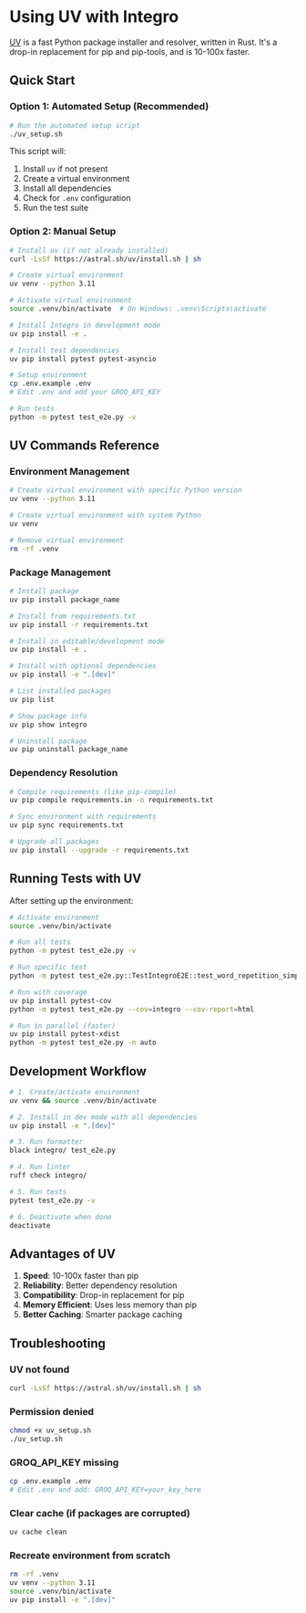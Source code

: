 # Using UV with Integro

[UV](https://github.com/astral-sh/uv) is a fast Python package installer and resolver, written in Rust. It's a drop-in replacement for pip and pip-tools, and is 10-100x faster.

## Quick Start

### Option 1: Automated Setup (Recommended)

```bash
# Run the automated setup script
./uv_setup.sh
```

This script will:
1. Install `uv` if not present
2. Create a virtual environment
3. Install all dependencies
4. Check for `.env` configuration
5. Run the test suite

### Option 2: Manual Setup

```bash
# Install uv (if not already installed)
curl -LsSf https://astral.sh/uv/install.sh | sh

# Create virtual environment
uv venv --python 3.11

# Activate virtual environment
source .venv/bin/activate  # On Windows: .venv\Scripts\activate

# Install Integro in development mode
uv pip install -e .

# Install test dependencies
uv pip install pytest pytest-asyncio

# Setup environment
cp .env.example .env
# Edit .env and add your GROQ_API_KEY

# Run tests
python -m pytest test_e2e.py -v
```

## UV Commands Reference

### Environment Management

```bash
# Create virtual environment with specific Python version
uv venv --python 3.11

# Create virtual environment with system Python
uv venv

# Remove virtual environment
rm -rf .venv
```

### Package Management

```bash
# Install package
uv pip install package_name

# Install from requirements.txt
uv pip install -r requirements.txt

# Install in editable/development mode
uv pip install -e .

# Install with optional dependencies
uv pip install -e ".[dev]"

# List installed packages
uv pip list

# Show package info
uv pip show integro

# Uninstall package
uv pip uninstall package_name
```

### Dependency Resolution

```bash
# Compile requirements (like pip-compile)
uv pip compile requirements.in -o requirements.txt

# Sync environment with requirements
uv pip sync requirements.txt

# Upgrade all packages
uv pip install --upgrade -r requirements.txt
```

## Running Tests with UV

After setting up the environment:

```bash
# Activate environment
source .venv/bin/activate

# Run all tests
python -m pytest test_e2e.py -v

# Run specific test
python -m pytest test_e2e.py::TestIntegroE2E::test_word_repetition_simple -v

# Run with coverage
uv pip install pytest-cov
python -m pytest test_e2e.py --cov=integro --cov-report=html

# Run in parallel (faster)
uv pip install pytest-xdist
python -m pytest test_e2e.py -n auto
```

## Development Workflow

```bash
# 1. Create/activate environment
uv venv && source .venv/bin/activate

# 2. Install in dev mode with all dependencies
uv pip install -e ".[dev]"

# 3. Run formatter
black integro/ test_e2e.py

# 4. Run linter
ruff check integro/

# 5. Run tests
pytest test_e2e.py -v

# 6. Deactivate when done
deactivate
```

## Advantages of UV

1. **Speed**: 10-100x faster than pip
2. **Reliability**: Better dependency resolution
3. **Compatibility**: Drop-in replacement for pip
4. **Memory Efficient**: Uses less memory than pip
5. **Better Caching**: Smarter package caching

## Troubleshooting

### UV not found
```bash
curl -LsSf https://astral.sh/uv/install.sh | sh
```

### Permission denied
```bash
chmod +x uv_setup.sh
./uv_setup.sh
```

### GROQ_API_KEY missing
```bash
cp .env.example .env
# Edit .env and add: GROQ_API_KEY=your_key_here
```

### Clear cache (if packages are corrupted)
```bash
uv cache clean
```

### Recreate environment from scratch
```bash
rm -rf .venv
uv venv --python 3.11
source .venv/bin/activate
uv pip install -e ".[dev]"
```